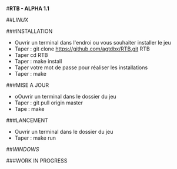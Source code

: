 #**RTB - ALPHA 1.1**

##*LINUX*

###INSTALLATION
- Ouvrir un terminal dans l'endroi ou vous souhaiter installer le jeu
- Taper : git clone https://github.com/agtdbx/RTB.git RTB
- Taper cd RTB
- Taper : make install
- Taper votre mot de passe pour réaliser les installations
- Taper : make

###MISE A JOUR
- oOuvrir un terminal dans le dossier du jeu
- Taper : git pull origin master
- Tape : make

###LANCEMENT
- Ouvrir un terminal dans le dossier du jeu
- Taper : make run

##*WINDOWS*

###WORK IN PROGRESS

